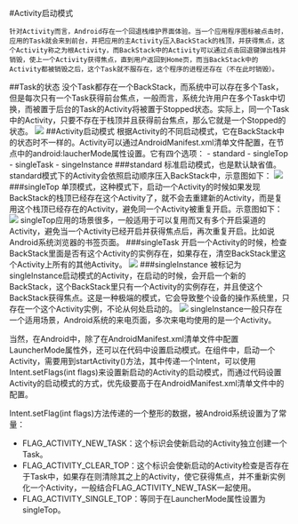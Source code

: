 #Activity启动模式

	针对Activity而言，Android存在一个回退栈维护界面体验。当一个应用程序图标被点击时，应用的Task就会来到前台，并把应用的主Activity压入BackStack的栈顶，并获得焦点，这个Activity称之为根Activity，而BackStack中的Activity可以通过点击回退键弹出栈并销毁，使上一个Activity获得焦点，直到用户返回到Home页，而当BackStack中的Activity都被销毁之后，这个Task就不服存在，这个程序的进程还存在（不在此时销毁）。

##Task的状态
	没个Task都存在一个BackStack，而系统中可以存在多个Task，但是每次只有一个Task获得前台焦点，一般而言，系统允许用户在多个Task中切换，而被置于后台的Task的Activity将被置于Stopped状态。实际上，同一个Task中的Activity，只要不存在于栈顶并且获得前台焦点，那么它就是一个Stopped的状态。
	![](https://github.com/zt1991616/blog/raw/master/Image/14061802.png)
##Activity启动模式
	根据Activity的不同启动模式，它在BackStack中的状态时不一样的。Activity可以通过AndroidManifest.xml清单文件配置，在<Activity />节点中的android:laucherMode属性设置。它有四个选项：
	- standard
	- singleTop
	- singleTask
	- singeInstance
###standard
	标准启动模式，也是默认缺省值。standard模式下的Activity会依照启动顺序压入BackStack中，示意图如下：
	![](https://github.com/zt1991616/blog/raw/master/Image/14061803.png)
###singleTop
	单顶模式，这种模式下，启动一个Activity的时候如果发现BackStack的栈顶已经存在这个Activity了，就不会去重建新的Activity，而是复用这个栈顶已经存在的Activity，避免同一个Activity被重复开启。示意图如下：
	![](https://github.com/zt1991616/blog/raw/master/Image/14061804.png)
	singleTop应用的场景很多，一般适用于可以复用而又有多个开启渠道的Activity，避免当一个Activity已经开启并获得焦点后，再次重复开启。比如说Android系统浏览器的书签页面。
###singleTask
	开启一个Activity的时候，检查BackStack里面是否有这个Activity的实例存在，如果存在，清空BackStack里这个Activity上所有的其他Activity。
	![](https://github.com/zt1991616/blog/raw/master/Image/14061805.png)
###singleInstance
	被标记为singleInstance启动模式的Activity，在启动的时候，会开启一个新的BackStack，这个BackStack里只有一个Activity的实例存在，并且使这个BackStack获得焦点。这是一种极端的模式，它会导致整个设备的操作系统里，只存在一个这个Activity实例，不论从何处启动的。
	![](https://github.com/zt1991616/blog/raw/master/Image/14061805.png)
	singleInstance一般只存在一个适用场景，Android系统的来电页面，多次来电均使用的是一个Activity。


当然，在Android中，除了在AndroidManifest.xml清单文件中配置LauncherMode属性外，还可以在代码中设置启动模式。在组件中，启动一个Activity，需要用到startActivity()方法，其中传递一个Intent，可以使用Intent.setFlags(int flags)来设置新启动的Activity的启动模式，而通过代码设置Activity的启动模式的方式，优先级要高于在AndroidManifest.xml清单文件中的配置。 

Intent.setFlag(int flags)方法传递的一个整形的数据，被Android系统设置为了常量：

- FLAG_ACTIVITY_NEW_TASK：这个标识会使新启动的Activity独立创建一个Task。
- FLAG_ACTIVITY_CLEAR_TOP：这个标识会使新启动的Activity检查是否存在于Task中，如果存在则清除其之上的Activity，使它获得焦点，并不重新实例化一个Activity，一般结合FLAG_ACTIVITY_NEW_TASK一起使用。
- FLAG_ACTIVITY_SINGLE_TOP：等同于在LauncherMode属性设置为singleTop。